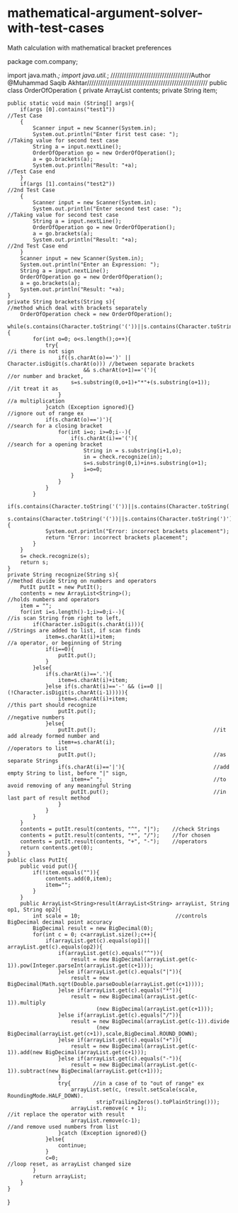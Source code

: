 # mathematical-argument-solver-with-test-cases
Math calculation with mathematical bracket preferences

package com.company;

import java.math.*;
import java.util.*;
////////////////////////////////////Author @Muhammad Saqib Akhtar//////////////////////////////////////////////////////
public class OrderOfOperation {
    private ArrayList<String> contents;
    private String item;

    public static void main (String[] args){
        if(args [0].contains("test1"))                                      //Test Case
        {
            Scanner input = new Scanner(System.in);
            System.out.println("Enter first test case: ");                //Taking value for second test case
            String a = input.nextLine();
            OrderOfOperation go = new OrderOfOperation();
            a = go.brackets(a);
            System.out.println("Result: "+a);                             //Test Case end
        }
        if(args [1].contains("test2"))                                    //2nd Test Case
        {
            Scanner input = new Scanner(System.in);
            System.out.println("Enter second test case: ");               //Taking value for second test case
            String a = input.nextLine();
            OrderOfOperation go = new OrderOfOperation();
            a = go.brackets(a);
            System.out.println("Result: "+a);                             //2nd Test Case end
        }
        Scanner input = new Scanner(System.in);
        System.out.println("Enter an Expression: ");
        String a = input.nextLine();
        OrderOfOperation go = new OrderOfOperation();
        a = go.brackets(a);
        System.out.println("Result: "+a);
    }
    private String brackets(String s){                                      //method which deal with brackets separately
        OrderOfOperation check = new OrderOfOperation();
        while(s.contains(Character.toString('('))||s.contains(Character.toString(')'))){
            for(int o=0; o<s.length();o++){
                try{                                                        //i there is not sign
                    if((s.charAt(o)==')' || Character.isDigit(s.charAt(o))) //between separate brackets
                            && s.charAt(o+1)=='('){                         //or number and bracket,
                        s=s.substring(0,o+1)+"*"+(s.substring(o+1));        //it treat it as
                    }                                                       //a multiplication
                }catch (Exception ignored){}                                //ignore out of range ex
                if(s.charAt(o)==')'){                                       //search for a closing bracket
                    for(int i=o; i>=0;i--){
                        if(s.charAt(i)=='('){                               //search for a opening bracket
                            String in = s.substring(i+1,o);
                            in = check.recognize(in);
                            s=s.substring(0,i)+in+s.substring(o+1);
                            i=o=0;
                        }
                    }
                }
            }
            if(s.contains(Character.toString('('))||s.contains(Character.toString(')'))||
                    s.contains(Character.toString('('))||s.contains(Character.toString(')'))){
                System.out.println("Error: incorrect brackets placement");
                return "Error: incorrect brackets placement";
            }
        }
        s= check.recognize(s);
        return s;
    }
    private String recognize(String s){                                 //method divide String on numbers and operators
        PutIt putIt = new PutIt();
        contents = new ArrayList<String>();                             //holds numbers and operators
        item = "";
        for(int i=s.length()-1;i>=0;i--){                               //is scan String from right to left,
            if(Character.isDigit(s.charAt(i))){                         //Strings are added to list, if scan finds
                item=s.charAt(i)+item;                                  //a operator, or beginning of String
                if(i==0){
                    putIt.put();
                }
            }else{
                if(s.charAt(i)=='.'){
                    item=s.charAt(i)+item;
                }else if(s.charAt(i)=='-' && (i==0 || (!Character.isDigit(s.charAt(i-1))))){
                    item=s.charAt(i)+item;                           //this part should recognize
                    putIt.put();                                     //negative numbers
                }else{
                    putIt.put();                                     //it add already formed number and
                    item+=s.charAt(i);                               //operators to list
                    putIt.put();                                     //as separate Strings
                    if(s.charAt(i)=='|'){                            //add empty String to list, before "|" sign,
                        item+=" ";                                   //to avoid removing of any meaningful String
                        putIt.put();                                 //in last part of result method
                    }
                }
            }
        }
        contents = putIt.result(contents, "^", "|");    //check Strings
        contents = putIt.result(contents, "*", "/");    //for chosen
        contents = putIt.result(contents, "+", "-");    //operators
        return contents.get(0);
    }
    public class PutIt{
        public void put(){
            if(!item.equals("")){
                contents.add(0,item);
                item="";
            }
        }
        public ArrayList<String>result(ArrayList<String> arrayList, String op1, String op2){
            int scale = 10;                              //controls BigDecimal decimal point accuracy
            BigDecimal result = new BigDecimal(0);
            for(int c = 0; c<arrayList.size();c++){
                if(arrayList.get(c).equals(op1)|| arrayList.get(c).equals(op2)){
                    if(arrayList.get(c).equals("^")){
                        result = new BigDecimal(arrayList.get(c-1)).pow(Integer.parseInt(arrayList.get(c+1)));
                    }else if(arrayList.get(c).equals("|")){
                        result = new BigDecimal(Math.sqrt(Double.parseDouble(arrayList.get(c+1))));
                    }else if(arrayList.get(c).equals("*")){
                        result = new BigDecimal(arrayList.get(c-1)).multiply
                                (new BigDecimal(arrayList.get(c+1)));
                    }else if(arrayList.get(c).equals("/")){
                        result = new BigDecimal(arrayList.get(c-1)).divide
                                (new BigDecimal(arrayList.get(c+1)),scale,BigDecimal.ROUND_DOWN);
                    }else if(arrayList.get(c).equals("+")){
                        result = new BigDecimal(arrayList.get(c-1)).add(new BigDecimal(arrayList.get(c+1)));
                    }else if(arrayList.get(c).equals("-")){
                        result = new BigDecimal(arrayList.get(c-1)).subtract(new BigDecimal(arrayList.get(c+1)));
                    }
                    try{       //in a case of to "out of range" ex
                        arrayList.set(c, (result.setScale(scale, RoundingMode.HALF_DOWN).
                                stripTrailingZeros().toPlainString()));
                        arrayList.remove(c + 1);                            //it replace the operator with result
                        arrayList.remove(c-1);                              //and remove used numbers from list
                    }catch (Exception ignored){}
                }else{
                    continue;
                }
                c=0;                                                              //loop reset, as arrayList changed size
            }
            return arrayList;
        }
    }
}
